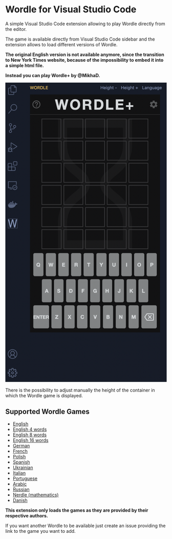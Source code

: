 # Wordle for Visual Studio Code

A simple Visual Studio Code extension allowing to play Wordle directly from the editor.

The game is available directly from Visual Studio Code sidebar and the extension allows to load different versions of Wordle.

**The original English version is not available anymore, since the transition to New York Times website, because of the impossibility to embed it into a simple html file.**

**Instead you can play Wordle+ by @MikhaD.**

![illustration](resources/usage.png)

There is the possibility to adjust manually the height of the container in which the Wordle game is displayed.

## Supported Wordle Games
- [English](https://mikhad.github.io/wordle/#daily)
- [English 4 words](https://www.quordle.com/#/)
- [English 8 words](https://octordle.com/?mode=daily)
- [English 16 words](http://sedecordle.com/?mode=daily)
- [German](https://wordle.at)
- [French](https://wordle.louan.me)
- [Polish](https://www.kurnik.pl/slowoku/)
- [Spanish](https://wordle.danielfrg.com)
- [Ukrainian](https://wordle-ua.net)
- [Italian](https://sebastianomorando.github.io/wordle-it/)
- [Portuguese](https://term.ooo)
- [Arabic](https://arwordle.netlify.app)
- [Russian](https://arwordle.netlify.app)
- [Nerdle (mathematics)](https://nerdlegame.com)
- [Danish](https://www.wørdle.dk)

**This extension only loads the games as they are provided by their respective authors.**

If you want another Wordle to be available just create an issue providing the link to the game you want to add.




